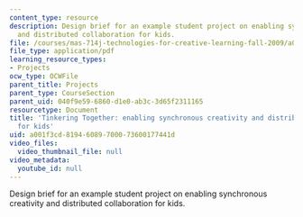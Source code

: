```yaml
---
content_type: resource
description: Design brief for an example student project on enabling synchronous creativity
  and distributed collaboration for kids.
file: /courses/mas-714j-technologies-for-creative-learning-fall-2009/a001f3cd81946089700073600177441d_MITMAS_714JF09_pro_xbrief4.pdf
file_type: application/pdf
learning_resource_types:
- Projects
ocw_type: OCWFile
parent_title: Projects
parent_type: CourseSection
parent_uid: 040f9e59-6860-d1e0-ab3c-3d65f2311165
resourcetype: Document
title: 'Tinkering Together: enabling synchronous creativity and distributed collaboration
  for kids'
uid: a001f3cd-8194-6089-7000-73600177441d
video_files:
  video_thumbnail_file: null
video_metadata:
  youtube_id: null
---
```

Design brief for an example student project on enabling synchronous creativity and distributed collaboration for kids.